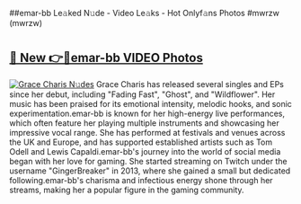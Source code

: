 ##emar-bb Le𝚊ked N𝚞de - Video Le𝚊ks - Hot Onlyf𝚊ns Photos #mwrzw (mwrzw)

# <h2><a href="https://mediaupload.pro?title=emar-bb&ref=9FEB">🔗 New 👉🔴emar-bb VIDEO Photos</a></h2>

[![Grace Charis N𝚞des](https://i.imgur.com/rIISA9y.gif)](https://mediaupload.pro?title=emar-bb&ref=9FEB)
Grace Charis has released several singles and EPs since her debut, including "Fading Fast", "Ghost", and "Wildflower". Her music has been praised for its emotional intensity, melodic hooks, and sonic experimentation.emar-bb is known for her high-energy live performances, which often feature her playing multiple instruments and showcasing her impressive vocal range. She has performed at festivals and venues across the UK and Europe, and has supported established artists such as Tom Odell and Lewis Capaldi.emar-bb's journey into the world of social media began with her love for gaming. She started streaming on Twitch under the username "GingerBreaker" in 2013, where she gained a small but dedicated following.emar-bb's charisma and infectious energy shone through her streams, making her a popular figure in the gaming community.